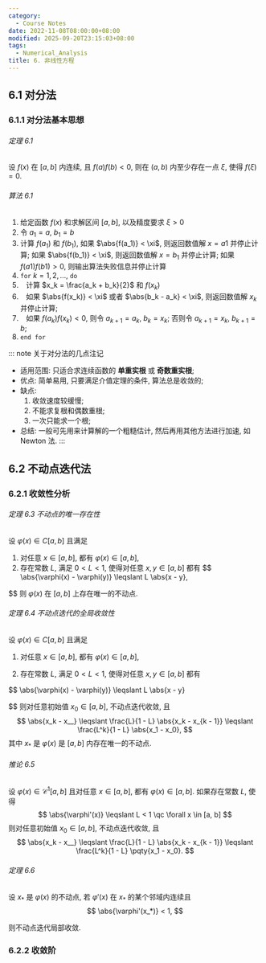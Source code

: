 ```yaml
---
category:
  - Course Notes
date: 2022-11-08T08:00:00+08:00
modified: 2025-09-20T23:15:03+08:00
tags:
  - Numerical_Analysis
title: 6. 非线性方程
---
```


## 6.1 对分法

### 6.1.1 对分法基本思想

###### 定理 6.1

设 $f(x)$ 在 $[a, b]$ 内连续, 且 $f(a) f(b) < 0$, 则在 $(a, b)$ 内至少存在一点 $\xi$, 使得 $f(\xi) = 0$.

###### 算法 6.1

1. 给定函数 $f(x)$ 和求解区间 $[a, b]$, 以及精度要求 $\xi > 0$
2. 令 $a_1 = a$, $b_1 = b$
3. 计算 $f(a_1)$ 和 $f(b_1)$, 如果 $\abs{f(a_1)} < \xi$, 则返回数值解 $x = a1$ 并停止计算; 如果 $\abs{f(b_1)} < \xi$, 则返回数值解 $x = b_1$ 并停止计算; 如果 $f(a1) f(b1) > 0$, 则输出算法失败信息并停止计算
4. `for` $k = 1, 2, \dots,$ `do`
5. ` ` 计算 $x_k = \frac{a_k + b_k}{2}$ 和 $f(x_k)$
6. ` ` 如果 $\abs{f(x_k)} < \xi$ 或者 $\abs{b_k - a_k} < \xi$, 则返回数值解 $x_k$ 并停止计算;
7. ` ` 如果 $f(a_k) f(x_k) < 0$, 则令 $a_{k + 1} = a_k$, $b_k = x_k$; 否则令 $a_{k + 1} = x_k$, $b_{k + 1} = b$;
8. `end for`

::: note 关于对分法的几点注记

- 适用范围: 只适合求连续函数的 **单重实根** 或 **奇数重实根**;
- 优点: 简单易用, 只要满足介值定理的条件, 算法总是收敛的;
- 缺点:
  1. 收敛速度较缓慢;
  2. 不能求复根和偶数重根;
  3. 一次只能求一个根;
- 总结: 一般可先用来计算解的一个粗糙估计, 然后再用其他方法进行加速, 如 Newton 法.
  :::

## 6.2 不动点迭代法

### 6.2.1 收敛性分析

###### 定理 6.3 不动点的唯一存在性

设 $\varphi(x) \in C[a, b]$ 且满足

1. 对任意 $x \in [a, b]$, 都有 $\varphi(x) \in [a, b]$,
2. 存在常数 $L$, 满足 $0 < L < 1$, 使得对任意 $x, y \in [a, b]$ 都有
   $$
   \abs{\varphi(x) - \varphi(y)} \leqslant L \abs{x - y},
   
$$
则 $\varphi(x)$ 在 $[a, b]$ 上存在唯一的不动点.

###### 定理 6.4 不动点迭代的全局收敛性

设 $\varphi(x) \in C[a, b]$ 且满足

1. 对任意 $x \in [a, b]$, 都有 $\varphi(x) \in [a, b]$,

2. 存在常数 $L$, 满足 $0 < L < 1$, 使得对任意 $x, y \in [a, b]$ 都有
   
$$
   \abs{\varphi(x) - \varphi(y)} \leqslant L \abs{x - y}
   
$$
则对任意初始值 $x_0 \in [a, b]$, 不动点迭代收敛, 且
$$
\abs{x_k - x__} \leqslant \frac{L}{1 - L} \abs{x_k - x_{k - 1}} \leqslant \frac{L^k}{1 - L} \abs{x_1 - x_0},
$$
其中 $x_*$ 是 $\varphi(x)$ 是 $[a, b]$ 内存在唯一的不动点.

###### 推论 6.5

设 $\varphi(x) \in \mathcal{C}^1[a, b]$ 且对任意 $x \in [a, b]$, 都有 $\varphi(x) \in [a, b]$. 如果存在常数 $L$, 使得
$$
\abs{\varphi'(x)} \leqslant L < 1 \qc \forall x \in [a, b]
$$
则对任意初始值 $x_0 \in [a, b]$, 不动点迭代收敛, 且
$$
\abs{x_k - x__} \leqslant \frac{L}{1 - L} \abs{x_k - x_{k - 1}} \leqslant \frac{L^k}{1 - L} \pqty{x_1 - x_0}.
$$
###### 定理 6.6

设 $x_*$ 是 $\varphi(x)$ 的不动点, 若 $\varphi'(x)$ 在 $x_*$ 的某个邻域内连续且
$$
\abs{\varphi'(x_*)} < 1,
$$

则不动点迭代局部收敛.

### 6.2.2 收敛阶
